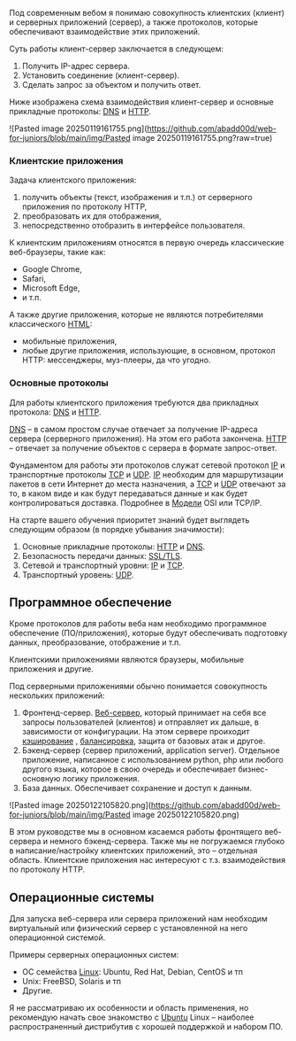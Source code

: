 Под современным вебом я понимаю совокупность клиентских (клиент) и серверных приложений (сервер), а также протоколов, которые обеспечивают взаимодействие этих приложений.

Суть работы клиент-сервер заключается в следующем:
1. Получить IP-адрес сервера.
2. Установить соединение (клиент-сервер).
3. Сделать запрос за объектом и получить ответ.

Ниже изображена схема взаимодействия клиент-сервер и основные прикладные протоколы: [DNS](https://github.com/abadd00d/web-for-juniors/blob/main/DNS.md) и [HTTP](https://github.com/abadd00d/web-for-juniors/blob/main/HTTP.md).

![Pasted image 20250119161755.png](https://github.com/abadd00d/web-for-juniors/blob/main/img/Pasted image 20250119161755.png?raw=true)

### Клиентские приложения

Задача клиентского приложения:
1. получить объекты (текст, изображения и т.п.) от серверного приложения по протоколу HTTP,
2. преобразовать их для отображения,
3. непосредственно отобразить в интерфейсе пользователя.

К клиентским приложениям относятся в первую очередь клаcсические веб-браузеры, такие как:
- Google Chrome,
- Safari,
- Microsoft Edge,
- и т.п.

А также другие приложения, которые не являются потребителями классического [HTML](https://github.com/abadd00d/web-for-juniors/blob/main/HTML.md):
- мобильные приложения,
- любые другие приложения, использующие, в основном, протокол HTTP: мессенджеры, муз-плееры, да что угодно.

### Основные протоколы

Для работы клиентского приложения требуются два прикладных протокола: [DNS](https://github.com/abadd00d/web-for-juniors/blob/main/DNS.md) и [HTTP](https://github.com/abadd00d/web-for-juniors/blob/main/HTTP.md).

[DNS](https://github.com/abadd00d/web-for-juniors/blob/main/DNS.md) – в самом простом случае отвечает за получение IP-адреса сервера (серверного приложения). На этом его работа закончена.
[HTTP](https://github.com/abadd00d/web-for-juniors/blob/main/HTTP.md) – отвечает за получение объектов с сервера в формате запрос-ответ.

Фундаментом для работы эти протоколов служат сетевой протокол [IP](https://github.com/abadd00d/web-for-juniors/blob/main/IP.md) и транспортные протоколы [TCP](https://github.com/abadd00d/web-for-juniors/blob/main/TCP.md) и [UDP](https://github.com/abadd00d/web-for-juniors/blob/main/UDP.md). [IP](https://github.com/abadd00d/web-for-juniors/blob/main/IP.md) необходим для маршрутизации пакетов в сети Интернет до места назначения, а  [TCP](https://github.com/abadd00d/web-for-juniors/blob/main/TCP.md) и [UDP](https://github.com/abadd00d/web-for-juniors/blob/main/UDP.md) отвечают за то, в каком виде и как будут передаваться данные и как будет контролироваться доставка. Подробнее в [Модели](https://github.com/abadd00d/web-for-juniors/blob/main/Модели.md) OSI или TCP/IP.

На старте вашего обучения приоритет знаний будет выглядеть следующим образом (в порядке убывания значимости):
1. Основные прикладные протоколы: [HTTP](https://github.com/abadd00d/web-for-juniors/blob/main/HTTP.md) и [DNS](https://github.com/abadd00d/web-for-juniors/blob/main/DNS.md).
2. Безопасность передачи данных: [SSL/TLS](https://github.com/abadd00d/web-for-juniors/blob/main/SSL/TLS.md).
3. Сетевой и транспортный уровни: [IP](https://github.com/abadd00d/web-for-juniors/blob/main/IP.md) и [TCP](https://github.com/abadd00d/web-for-juniors/blob/main/TCP.md).
4. Транспортный уровень: [UDP](https://github.com/abadd00d/web-for-juniors/blob/main/UDP.md).

## Программное обеспечение

Кроме протоколов для работы веба нам необходимо программное обеспечение (ПО/приложения), которые будут обеспечивать подготовку данных, преобразование, отображение и т.п.

Клиентскими приложениями являются браузеры, мобильные приложения и другие.

Под серверными приложениями обычно понимается совокупность нескольких приложений:

1. Фронтенд-сервер. [Веб-сервер](https://github.com/abadd00d/web-for-juniors/blob/main/Веб-сервер.md), который принимает на себя все запросы пользователей (клиентов) и отправляет их дальше, в зависимости от конфигурации. На этом сервере проиходит [кэширование](https://github.com/abadd00d/web-for-juniors/blob/main/кэширование.md) , [балансировка](https://github.com/abadd00d/web-for-juniors/blob/main/балансировка.md), защита от базовых атак и другое.
2. Бэкенд-сервер (сервер приложений, application server). Отдельное приложение, написанное с использованием python, php или любого другого языка, которое в свою очередь и обеспечивает бизнес-основную логику приложения.
3. База данных. Обеспечивает сохранение и доступ к данным.

![Pasted image 20250122105820.png](https://github.com/abadd00d/web-for-juniors/blob/main/img/Pasted image 20250122105820.png)

В этом руководстве мы в основном касаемся работы фронтящего веб-сервера и немного бэкенд-сервера. Также мы не погружаемся глубоко в написание/настройку клиентских приложений, это – отдельная область. Клиентские приложения нас интересуют с т.з. взаимодействия по протоколу HTTP. 

## Операционные системы

Для запуска веб-сервера или сервера приложений нам необходим виртуальный или физический сервер с установленной на него операционной системой.

Примеры серверных операционных систем:
- ОС семейства [Linux](https://github.com/abadd00d/web-for-juniors/blob/main/Linux.md):  Ubuntu, Red Hat, Debian, CentOS и тп
- Unix: FreeBSD, Solaris и тп
- Другие.

Я не рассматриваю их особенности и область применения, но рекомендую начать свое знакомство с [Ubuntu](https://github.com/abadd00d/web-for-juniors/blob/main/Ubuntu.md) Linux – наиболее распространенный дистрибутив с хорошей поддержкой и набором ПО.
